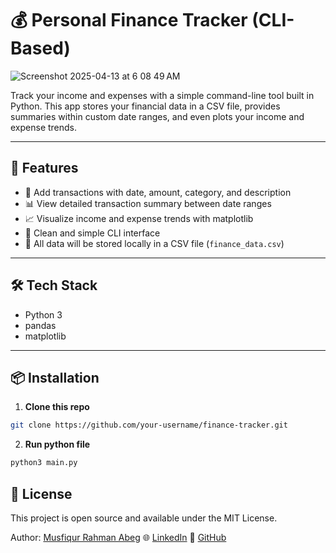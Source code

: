 # 💰 Personal Finance Tracker (CLI-Based)

![Screenshot 2025-04-13 at 6 08 49 AM](https://github.com/user-attachments/assets/20759603-81b3-4365-9f07-44aeb8e45d9e)

Track your income and expenses with a simple command-line tool built in Python. This app stores your financial data in a CSV file, provides summaries within custom date ranges, and even plots your income and expense trends.

---

## 🚀 Features

- 📅 Add transactions with date, amount, category, and description
- 📊 View detailed transaction summary between date ranges
- 📈 Visualize income and expense trends with matplotlib
- 🧠 Clean and simple CLI interface
- 📁 All data will be stored locally in a CSV file (`finance_data.csv`)

---

## 🛠️ Tech Stack

- Python 3
- pandas
- matplotlib

---

## 📦 Installation

1. **Clone this repo**

```bash
git clone https://github.com/your-username/finance-tracker.git
```

2. **Run python file**

```bash
python3 main.py
```

## 📜 License
This project is open source and available under the MIT License.

Author: [Musfiqur Rahman Abeg](https://www.facebook.com/musfiqurr.abeg)
🌐 [LinkedIn](https://www.linkedin.com/in/musfiqurrabeg) 
🌟 [GitHub](https://github.com/musfiqurrabeg)
